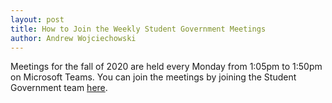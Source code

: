 ```yaml
---
layout: post
title: How to Join the Weekly Student Government Meetings
author: Andrew Wojciechowski
---
```


Meetings for the fall of 2020 are held every Monday from 1:05pm to 1:50pm on Microsoft Teams. You can join the meetings by joining the Student Government team [here](https://teams.microsoft.com/l/team/19%3ac149b8e209e14c37a380d200bd43e1ee%40thread.tacv2/conversations?groupId=a5aa807d-dee8-48c3-abcb-f5dcc8dfd0ec&tenantId=4046ceac-fdd3-46c9-ac80-b7c4a49bab70).